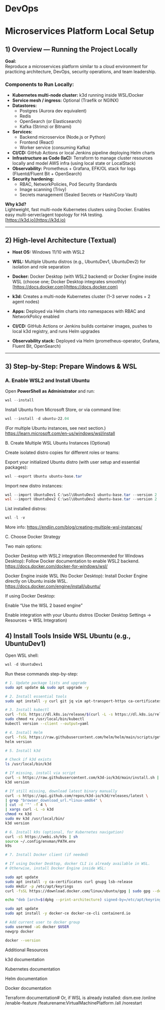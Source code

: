 # DevOps

# Microservices Platform Local Setup

## 1) Overview — Running the Project Locally

**Goal:**  
Reproduce a microservices platform similar to a cloud environment for practicing architecture, DevOps, security operations, and team leadership.

### Components to Run Locally:

- **Kubernetes multi-node cluster:** k3d running inside WSL/Docker  
- **Service mesh / ingress:** Optional (Traefik or NGINX)  
- **Datastores:**  
  - Postgres (Aurora dev equivalent)  
  - Redis  
  - OpenSearch (or Elasticsearch)  
  - Kafka (Strimzi or Bitnami)  
- **Services:**  
  - Backend microservice (Node.js or Python)  
  - Frontend (React)  
  - Worker service (consuming Kafka)  
- **CI/CD:** GitHub Actions or local Jenkins pipeline deploying Helm charts  
- **Infrastructure as Code (IaC):** Terraform to manage cluster resources locally and model AWS infra (using local state or LocalStack)  
- **Observability:** Prometheus + Grafana, EFK/OL stack for logs (Fluentd/Fluent Bit + OpenSearch)  
- **Security hardening:**  
  - RBAC, NetworkPolicies, Pod Security Standards  
  - Image scanning (Trivy)  
  - Secrets management (Sealed Secrets or HashiCorp Vault)  

**Why k3d?**  
Lightweight, fast multi-node Kubernetes clusters using Docker. Enables easy multi-server/agent topology for HA testing.  
[https://k3d.io](https://k3d.io)

---

## 2) High-level Architecture (Textual)

- **Host OS:** Windows 11/10 with WSL2  
- **WSL:** Multiple Ubuntu distros (e.g., UbuntuDev1, UbuntuDev2) for isolation and role separation  
- **Docker:** Docker Desktop (with WSL2 backend) or Docker Engine inside WSL (choose one; Docker Desktop integrates smoothly)  
  [https://docs.docker.com](https://docs.docker.com)  

- **k3d:** Creates a multi-node Kubernetes cluster (1–3 server nodes + 2 agent nodes)  
- **Apps:** Deployed via Helm charts into namespaces with RBAC and NetworkPolicy enabled  
- **CI/CD:** GitHub Actions or Jenkins builds container images, pushes to local k3d registry, and runs Helm upgrades  
- **Observability stack:** Deployed via Helm (prometheus-operator, Grafana, Fluent Bit, OpenSearch)  

---

## 3) Step-by-Step: Prepare Windows & WSL

### A. Enable WSL2 and Install Ubuntu

Open **PowerShell as Administrator** and run:

```powershell
wsl --install
```

Install Ubuntu from Microsoft Store, or via command line:
```powershell
wsl --install -d ubuntu-22.04
```

(For multiple Ubuntu instances, see next section.)
https://learn.microsoft.com/en-us/windows/wsl/install

B. Create Multiple WSL Ubuntu Instances (Optional)

Create isolated distro copies for different roles or teams:

Export your initialized Ubuntu distro (with user setup and essential packages):
```powershell
wsl --export Ubuntu ubuntu-base.tar
```

Import new distro instances:
```powershell
wsl --import UbuntuDev1 C:\wsl\UbuntuDev1 ubuntu-base.tar --version 2
wsl --import UbuntuDev2 C:\wsl\UbuntuDev2 ubuntu-base.tar --version 2
```

List installed distros:
```powershell
wsl -l -v
```

More info:
https://endjin.com/blog/creating-multiple-wsl-instances/

C. Choose Docker Strategy

Two main options:

Docker Desktop with WSL2 integration (Recommended for Windows Desktop):
Follow Docker documentation to enable WSL2 backend.
https://docs.docker.com/docker-for-windows/wsl/

Docker Engine inside WSL (No Docker Desktop):
Install Docker Engine directly on Ubuntu inside WSL.
https://docs.docker.com/engine/install/ubuntu/

If using Docker Desktop:

Enable “Use the WSL 2 based engine”

Enable integration with your Ubuntu distros (Docker Desktop Settings → Resources → WSL Integration)

## 4) Install Tools Inside WSL Ubuntu (e.g., UbuntuDev1)

Open WSL shell:
```powershell
wsl -d UbuntuDev1
```

Run these commands step-by-step:

```bash
# 1. Update package lists and upgrade
sudo apt update && sudo apt upgrade -y

# 2. Install essential tools
sudo apt install -y curl git jq vim apt-transport-https ca-certificates gnupg lsb-release

# 3. Install kubectl
curl -fsSL https://dl.k8s.io/release/$(curl -L -s https://dl.k8s.io/release/stable.txt)/bin/linux/amd64/kubectl -o /usr/local/bin/kubectl
sudo chmod +x /usr/local/bin/kubectl
kubectl version --client --output=yaml

# 4. Install Helm
curl -fsSL https://raw.githubusercontent.com/helm/helm/main/scripts/get-helm-3 | sudo bash
helm version

# 5. Install k3d

# Check if k3d exists
ls /usr/local/bin/k3d

# If missing, install via script
curl -s https://raw.githubusercontent.com/k3d-io/k3d/main/install.sh | bash
k3d version

# If still missing, download latest binary manually
curl -s https://api.github.com/repos/k3d-io/k3d/releases/latest \
| grep "browser_download_url.*linux-amd64" \
| cut -d '"' -f 4 \
| xargs curl -L -o k3d
chmod +x k3d
sudo mv k3d /usr/local/bin/
k3d version

# 6. Install k9s (optional, for Kubernetes navigation)
curl -sS https://webi.sh/k9s | sh
source ~/.config/envman/PATH.env
k9s

# 7. Install Docker client (if needed)

# If using Docker Desktop, docker CLI is already available in WSL.
# Otherwise, install Docker Engine inside WSL:

sudo apt update
sudo apt install -y ca-certificates curl gnupg lsb-release
sudo mkdir -p /etc/apt/keyrings
curl -fsSL https://download.docker.com/linux/ubuntu/gpg | sudo gpg --dearmor -o /etc/apt/keyrings/docker.gpg

echo "deb [arch=$(dpkg --print-architecture) signed-by=/etc/apt/keyrings/docker.gpg] https://download.docker.com/linux/ubuntu $(lsb_release -cs) stable" | sudo tee /etc/apt/sources.list.d/docker.list > /dev/null

sudo apt update
sudo apt install -y docker-ce docker-ce-cli containerd.io

# Add current user to docker group
sudo usermod -aG docker $USER
newgrp docker

docker --version

```
Additional Resources

k3d documentation

Kubernetes documentation

Helm documentation

Docker documentation

Terraform documentation# Or, if WSL is already installed:
dism.exe /online /enable-feature /featurename:VirtualMachinePlatform /all /norestart

